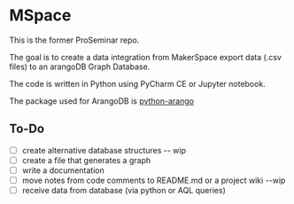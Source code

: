 # MSpace

This is the former ProSeminar repo. 

The goal is to create a data integration from MakerSpace export data (.csv files) to an arangoDB Graph Database. 

The code is written in Python using PyCharm CE or Jupyter notebook. 

The package used for ArangoDB is [python-arango](https://docs.python-arango.com/en/main/)


## To-Do
- [ ] create alternative database structures -- wip
- [ ] create a file that generates a graph 
- [ ] write a documentation 
- [ ] move notes from code comments to README.md or a project wiki --wip 
- [ ] receive data from database (via python or AQL queries)

